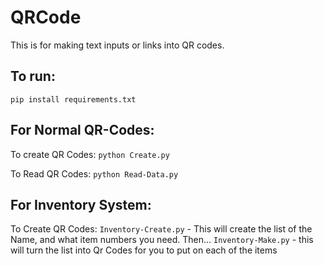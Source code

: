 # QRCode

This is for making text inputs or links into QR codes.

## To run:
```pip install requirements.txt```

## For Normal QR-Codes:
To create QR Codes:
```python Create.py```

To Read QR Codes:
```python Read-Data.py```


## For Inventory System:
To Create QR Codes:
```Inventory-Create.py``` - This will create the list of the Name, and what item numbers you need.
Then...
```Inventory-Make.py``` - this will turn the list into Qr Codes for you to put on each of the items

